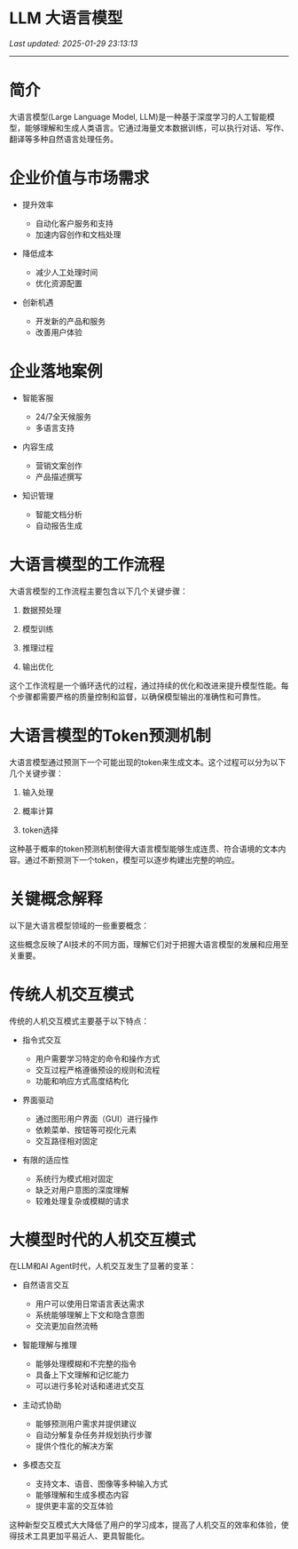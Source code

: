 # LLM 大语言模型

_Last updated: 2025-01-29 23:13:13_

---

# 简介


大语言模型(Large Language Model, LLM)是一种基于深度学习的人工智能模型，能够理解和生成人类语言。它通过海量文本数据训练，可以执行对话、写作、翻译等多种自然语言处理任务。


# 企业价值与市场需求


- 提升效率
  - 自动化客户服务和支持
  - 加速内容创作和文档处理

- 降低成本
  - 减少人工处理时间
  - 优化资源配置

- 创新机遇
  - 开发新的产品和服务
  - 改善用户体验

# 企业落地案例


- 智能客服
  - 24/7全天候服务
  - 多语言支持

- 内容生成
  - 营销文案创作
  - 产品描述撰写

- 知识管理
  - 智能文档分析
  - 自动报告生成

# 大语言模型的工作流程


大语言模型的工作流程主要包含以下几个关键步骤：


1. 数据预处理

1. 模型训练

1. 推理过程

1. 输出优化

这个工作流程是一个循环迭代的过程，通过持续的优化和改进来提升模型性能。每个步骤都需要严格的质量控制和监督，以确保模型输出的准确性和可靠性。


# 大语言模型的Token预测机制


大语言模型通过预测下一个可能出现的token来生成文本。这个过程可以分为以下几个关键步骤：


1. 输入处理

1. 概率计算

1. token选择

这种基于概率的token预测机制使得大语言模型能够生成连贯、符合语境的文本内容。通过不断预测下一个token，模型可以逐步构建出完整的响应。


# 关键概念解释


以下是大语言模型领域的一些重要概念：


这些概念反映了AI技术的不同方面，理解它们对于把握大语言模型的发展和应用至关重要。


# 传统人机交互模式


传统的人机交互模式主要基于以下特点：


- 指令式交互
  - 用户需要学习特定的命令和操作方式
  - 交互过程严格遵循预设的规则和流程
  - 功能和响应方式高度结构化

- 界面驱动
  - 通过图形用户界面（GUI）进行操作
  - 依赖菜单、按钮等可视化元素
  - 交互路径相对固定

- 有限的适应性
  - 系统行为模式相对固定
  - 缺乏对用户意图的深度理解
  - 较难处理复杂或模糊的请求

# 大模型时代的人机交互模式


在LLM和AI Agent时代，人机交互发生了显著的变革：


- 自然语言交互
  - 用户可以使用日常语言表达需求
  - 系统能够理解上下文和隐含意图
  - 交流更加自然流畅

- 智能理解与推理
  - 能够处理模糊和不完整的指令
  - 具备上下文理解和记忆能力
  - 可以进行多轮对话和递进式交互

- 主动式协助
  - 能够预测用户需求并提供建议
  - 自动分解复杂任务并规划执行步骤
  - 提供个性化的解决方案

- 多模态交互
  - 支持文本、语音、图像等多种输入方式
  - 能够理解和生成多模态内容
  - 提供更丰富的交互体验

这种新型交互模式大大降低了用户的学习成本，提高了人机交互的效率和体验，使得技术工具更加平易近人、更具智能化。

